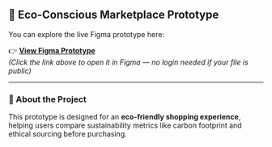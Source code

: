 

## 🌿 Eco-Conscious Marketplace Prototype

You can explore the live Figma prototype here:

👉 [**View Figma Prototype**](https://www.figma.com/proto/abcd1234/EcoMarketplace?node-id=1-2)  
*(Click the link above to open it in Figma — no login needed if your file is public)*

---

### 📘 About the Project
This prototype is designed for an **eco-friendly shopping experience**, helping users compare sustainability metrics like carbon footprint and ethical sourcing before purchasing.
